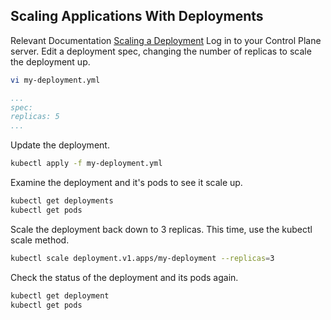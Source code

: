 ## Scaling Applications With Deployments
Relevant Documentation
[Scaling a Deployment](https://kubernetes.io/docs/concepts/workloads/controllers/deployment/#scaling-a-deployment)
Log in to your Control Plane server.
Edit a deployment spec, changing the number of replicas to scale the deployment up.
```bash
vi my-deployment.yml
```
```yaml
...
spec:
replicas: 5
...
```

Update the deployment.
```bash
kubectl apply -f my-deployment.yml
```
Examine the deployment and it's pods to see it scale up.
```bash
kubectl get deployments
kubectl get pods
```
Scale the deployment back down to 3 replicas. This time, use the 
kubectl scale method.
```bash
kubectl scale deployment.v1.apps/my-deployment --replicas=3
```
Check the status of the deployment and its pods again.
```bash
kubectl get deployment
kubectl get pods
```

